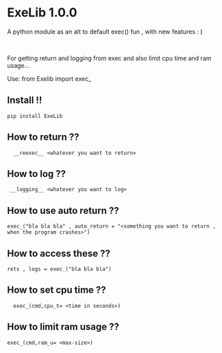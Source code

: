 # ExeLib 1.0.0

A python module as an alt to default exec() fun , with new features :  )

<br>

For getting return and logging from exec and also limit cpu time and ram usage...

 Use: from Exelib import exec_

## Install !!

    pip install ExeLib

## How to return ?? 
    
      
      __reexec__ <whatever you want to return>

## How to log ??
     
     
     __logging__ <whatever you want to log>

## How to use auto return ??
    
    exec_("bla bla bla" , auto_return = "<something you want to return , when the program crashes>")

## How to access these ??
   
    rets , logs = exec_("bla bla bla")


## How to set cpu time ??
      
      exec_(cmd,cpu_t= <time in seconds>)

## How to limit ram usage  ??
    
    exec_(cmd,ram_u= <max-size>)
  
  
